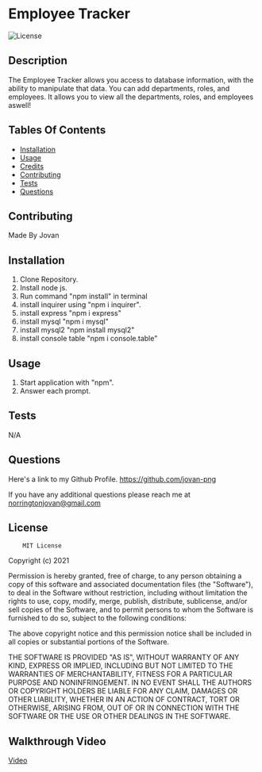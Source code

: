 # Employee Tracker

![License](https://img.shields.io/badge/MIT-blue)

## Description

The Employee Tracker allows you access to database information, with the ability to manipulate that data. You can add departments, roles, and employees. It allows you to view all the departments, roles, and employees aswell!

## Tables Of Contents

- [Installation](#installation)
- [Usage](#usage)
- [Credits](#credits)
- [Contributing](#Contributing)
- [Tests](#Tests)
- [Questions](#Questions)

## Contributing

Made By Jovan

## Installation

1. Clone Repository.
2. Install node js.
3. Run command "npm install" in terminal
4. install inquirer using "npm i inquirer".
5. install express "npm i express"
6. install mysql "npm i mysql"
7. install mysql2 "npm install mysql2"
8. install console table "npm i console.table"

## Usage

1. Start application with "npm".
2. Answer each prompt.

## Tests

N/A

## Questions

Here's a link to my Github Profile.
https://github.com/jovan-png

If you have any additional questions please reach me at
norringtonjovan@gmail.com

## License

        MIT License

Copyright (c) 2021

Permission is hereby granted, free of charge, to any person obtaining a copy
of this software and associated documentation files (the "Software"), to deal
in the Software without restriction, including without limitation the rights
to use, copy, modify, merge, publish, distribute, sublicense, and/or sell
copies of the Software, and to permit persons to whom the Software is
furnished to do so, subject to the following conditions:

The above copyright notice and this permission notice shall be included in all
copies or substantial portions of the Software.

THE SOFTWARE IS PROVIDED "AS IS", WITHOUT WARRANTY OF ANY KIND, EXPRESS OR
IMPLIED, INCLUDING BUT NOT LIMITED TO THE WARRANTIES OF MERCHANTABILITY,
FITNESS FOR A PARTICULAR PURPOSE AND NONINFRINGEMENT. IN NO EVENT SHALL THE
AUTHORS OR COPYRIGHT HOLDERS BE LIABLE FOR ANY CLAIM, DAMAGES OR OTHER
LIABILITY, WHETHER IN AN ACTION OF CONTRACT, TORT OR OTHERWISE, ARISING FROM,
OUT OF OR IN CONNECTION WITH THE SOFTWARE OR THE USE OR OTHER DEALINGS IN THE
SOFTWARE.

## Walkthrough Video
[Video](https://youtu.be/O6WbFCIfXsQ)
